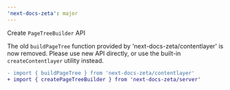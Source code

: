 ```yaml
---
'next-docs-zeta': major
---
```


Create `PageTreeBuilder` API

The old `buildPageTree` function provided by 'next-docs-zeta/contentlayer' is now removed. Please use new API directly, or use the built-in `createContentlayer` utility instead.

```diff
- import { buildPageTree } from 'next-docs-zeta/contentlayer'
+ import { createPageTreeBuilder } from 'next-docs-zeta/server'
```